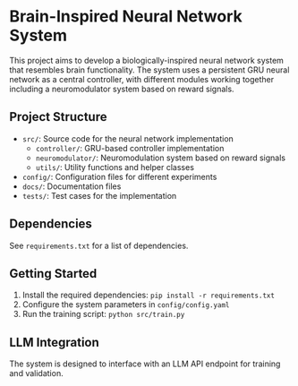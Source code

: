 # Brain-Inspired Neural Network System

This project aims to develop a biologically-inspired neural network system that resembles brain functionality. The system uses a persistent GRU neural network as a central controller, with different modules working together including a neuromodulator system based on reward signals.

## Project Structure

- `src/`: Source code for the neural network implementation
  - `controller/`: GRU-based controller implementation
  - `neuromodulator/`: Neuromodulation system based on reward signals
  - `utils/`: Utility functions and helper classes
- `config/`: Configuration files for different experiments
- `docs/`: Documentation files
- `tests/`: Test cases for the implementation

## Dependencies

See `requirements.txt` for a list of dependencies.

## Getting Started

1. Install the required dependencies: `pip install -r requirements.txt`
2. Configure the system parameters in `config/config.yaml`
3. Run the training script: `python src/train.py`

## LLM Integration

The system is designed to interface with an LLM API endpoint for training and validation.
